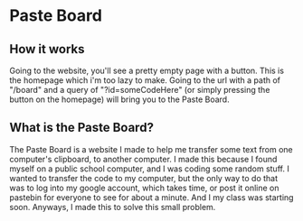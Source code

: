 # Paste Board
## How it works
Going to the website, you'll see a pretty empty page with a button. This is the homepage which i'm too lazy to make.
Going to the url with a path of "/board" and a query of "?id=someCodeHere" (or simply pressing the button on the homepage) will bring you to the Paste Board.

## What is the Paste Board?
The Paste Board is a website I made to help me transfer some text from one computer's clipboard, to another computer.
I made this because I found myself on a public school computer, and I was coding some random stuff. I wanted to transfer the code to my computer, but the only way to do that was to log into my google account, which takes time, or post it online on pastebin for everyone to see for about a minute. And I my class was starting soon.
Anyways, I made this to solve this small problem.
